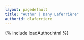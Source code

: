 ```yaml
---
layout: pagedefault
title: "Author | Dany Laferrière"
authorid: dlaferriere
---
```

{% include loadAuthor.html %}